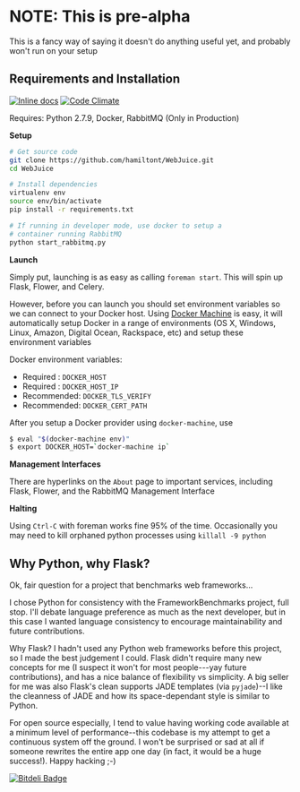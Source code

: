 
# NOTE: This is pre-alpha

This is a fancy way of saying it doesn't do anything useful yet, and probably won't run on your setup

Requirements and Installation
-----------------------------

[![Inline docs](http://inch-ci.org/github/hamiltont/WebJuice.svg?branch=master)](http://inch-ci.org/github/hamiltont/WebJuice)
[![Code Climate](https://codeclimate.com/github/hamiltont/WebJuice.png)](https://codeclimate.com/github/hamiltont/WebJuice)

Requires: Python 2.7.9, Docker, RabbitMQ (Only in Production)

**Setup**

```bash
# Get source code
git clone https://github.com/hamiltont/WebJuice.git
cd WebJuice

# Install dependencies
virtualenv env
source env/bin/activate
pip install -r requirements.txt

# If running in developer mode, use docker to setup a 
# container running RabbitMQ
python start_rabbitmq.py
```

**Launch**

Simply put, launching is as easy as calling `foreman start`. This will spin 
up Flask, Flower, and Celery. 

However, before you can launch you should set environment variables so we 
can connect to your Docker host. Using 
[Docker Machine](https://docs.docker.com/machine/) is easy, it will 
automatically setup Docker in a range of environments (OS X, 
Windows, Linux, Amazon, Digital Ocean, Rackspace, etc) and setup these 
environment variables

Docker environment variables: 
* Required   : `DOCKER_HOST`
* Required   : `DOCKER_HOST_IP`
* Recommended: `DOCKER_TLS_VERIFY`
* Recommended: `DOCKER_CERT_PATH`

After you setup a Docker provider using `docker-machine`, use

```bash
$ eval "$(docker-machine env)"
$ export DOCKER_HOST=`docker-machine ip`
```

**Management Interfaces**

There are hyperlinks on the `About` page to important services, including Flask, Flower, and the RabbitMQ Management Interface

**Halting**

Using `Ctrl-C` with foreman works fine 95% of the time. Occasionally
you may need to kill orphaned python processes using `killall -9 python`

Why Python, why Flask?
----------------------

Ok, fair question for a project that benchmarks web frameworks...

I chose Python for consistency with the FrameworkBenchmarks project, full stop.
I'll debate language preference as much as the next developer, but 
in this case I wanted language consistency to encourage maintainability and 
future contributions. 

Why Flask? I hadn't used any Python web frameworks before this project,  
so I made the best judgement I could. 
Flask didn't require many new concepts for me (I suspect it won't for 
most people---yay future contributions), and has a nice balance of 
flexibility vs simplicity. 
A big seller for me was also Flask's clean supports JADE templates
(via `pyjade`)--I like the cleanness of JADE and how its space-dependant 
style is similar to Python. 

For open source especially, I tend to value having
working code available at a minimum level of performance--this 
codebase is my attempt to get a continuous system off the ground.
I won't be surprised or sad at all if someone rewrites the entire 
app one day (in fact, it would be a huge success!). Happy hacking ;-)


[![Bitdeli Badge](https://d2weczhvl823v0.cloudfront.net/hamiltont/webjuice/trend.png)](https://bitdeli.com/free "Bitdeli Badge")

